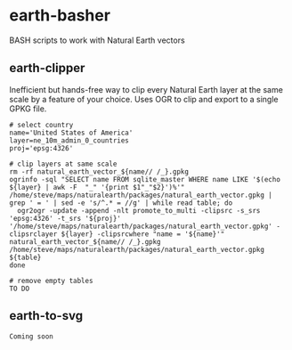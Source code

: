 # earth-basher
BASH scripts to work with Natural Earth vectors

## earth-clipper

Inefficient but hands-free way to clip every Natural Earth layer at the same scale by a feature of your choice. Uses OGR to clip and export to a single GPKG file.

```
# select country
name='United States of America'
layer=ne_10m_admin_0_countries
proj='epsg:4326'

# clip layers at same scale
rm -rf natural_earth_vector_${name// /_}.gpkg
ogrinfo -sql "SELECT name FROM sqlite_master WHERE name LIKE '$(echo ${layer} | awk -F  "_" '{print $1"_"$2}')%'" /home/steve/maps/naturalearth/packages/natural_earth_vector.gpkg | grep ' = ' | sed -e 's/^.* = //g' | while read table; do
  ogr2ogr -update -append -nlt promote_to_multi -clipsrc -s_srs 'epsg:4326' -t_srs '${proj}' '/home/steve/maps/naturalearth/packages/natural_earth_vector.gpkg' -clipsrclayer ${layer} -clipsrcwhere "name = '${name}'" natural_earth_vector_${name// /_}.gpkg /home/steve/maps/naturalearth/packages/natural_earth_vector.gpkg ${table}
done

# remove empty tables
TO DO
```

## earth-to-svg

```
Coming soon
```
